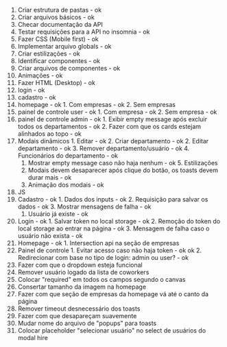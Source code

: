 1. Criar estrutura de pastas - ok
2. Criar arquivos básicos - ok
3. Checar documentação da API
4. Testar requisições para a API no insomnia - ok
5. Fazer CSS (Mobile first) - ok
  1. Implementar arquivo globals - ok
  2. Criar estilizações - ok
  3. Identificar componentes - ok
  4. Criar arquivos de componentes - ok
  6. Animações - ok
6. Fazer HTML (Desktop) - ok
  1. login - ok
  2. cadastro - ok
  3. homepage - ok
    1. Com empresas - ok
    2. Sem empresas
  4. painel de controle user - ok
    1. Com empresa - ok
    2. Sem empresa - ok
  5. painel de controle admin - ok
    1. Exibir empty message após excluir todos os departamentos - ok
    2. Fazer com que os cards estejam alinhados ao topo - ok
  6. Modais dinâmicos
    1. Editar - ok
    2. Criar departamento - ok
    2. Editar departamento - ok
    3. Remover departamento/usuário - ok
    4. Funcionários do departamento - ok
      1. Mostrar empty message caso não haja nenhum - ok
    5. Estilizações
      1. Modais devem desaparecer após clique do botão, os toasts devem durar mais - ok
      2. Animação dos modais - ok
7. JS
  1. Cadastro - ok
    1. Dados dos inputs - ok
    2. Requisição para salvar os dados - ok
    3. Mostrar mensagens de falha - ok
      1. Usuário já existe - ok
  2. Login - ok
    1. Salvar token no local storage - ok
    2. Remoção do token do local storage ao entrar na página - ok
    3. Mensagem de falha caso o usuário não exista - ok
  3. Homepage - ok
    1. Intersection api na seção de empresas
  4. Painel de controle
    1. Evitar acesso caso não haja token - ok ok
    2. Redirecionar com base no tipo de login: admin ou user? - ok
8. Fazer com que o dropdown esteja funcional
10. Remover usuário logado da lista de coworkers
11. Colocar "required" em todos os campos segundo o canvas
12. Consertar tamanho da imagem na homepage
13. Fazer com que seção de empresas da homepage vá até o canto da página
14. Remover timeout desnecessário dos toasts
  1. Fazer com que desapareçam suavemente
  2. Mudar nome do arquivo de "popups" para toasts
15. Colocar placeholder "selecionar usuário" no select de usuários do modal hire
